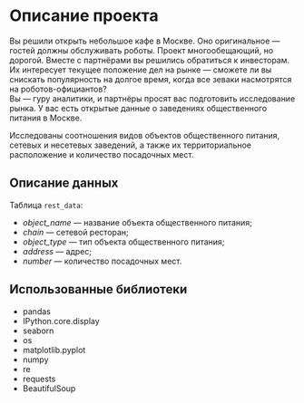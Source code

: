 # **Описание проекта**

Вы решили открыть небольшое кафе в Москве. Оно оригинальное — гостей должны обслуживать роботы. Проект многообещающий, но дорогой. Вместе с партнёрами вы решились обратиться к инвесторам. Их интересует текущее положение дел на рынке — сможете ли вы снискать популярность на долгое время, когда все зеваки насмотрятся на роботов-официантов?  
Вы — гуру аналитики, и партнёры просят вас подготовить исследование рынка. У вас есть открытые данные о заведениях общественного питания в Москве.

Исследованы соотношения видов объектов общественного питания, сетевых и несетевых заведений, а также их территориальное расположение и количество посадочных мест.

## Описание данных
Таблица `rest_data`:
- *object_name* — название объекта общественного питания;
- *chain* — сетевой ресторан;
- *object_type* — тип объекта общественного питания;
- *address* — адрес;
- *number* — количество посадочных мест.

## Использованные библиотеки
- pandas
- IPython.core.display
- seaborn
- os
- matplotlib.pyplot
- numpy
- re
- requests
- BeautifulSoup